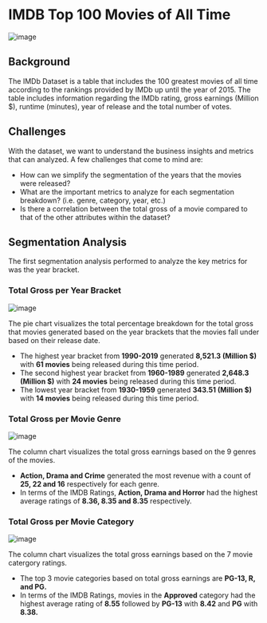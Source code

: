 # IMDB Top 100 Movies of All Time 

![image](https://user-images.githubusercontent.com/123096758/230480135-84d1be13-febd-40a1-958e-be017aa255d3.png)

## Background 

The IMDb Dataset is a table that includes the 100 greatest movies of all time according to the rankings provided by IMDb up until the year of 2015. The table includes information regarding the IMDb rating, gross earnings (Million $), runtime (minutes), year of release and the total number of votes. 

## Challenges

With the dataset, we want to understand the business insights and metrics that can analyzed. A few challenges that come to mind are: 

* How can we simplify the segmentation of the years that the movies were released? 
* What are the important metrics to analyze for each segmentation breakdown? (i.e. genre, category, year, etc.) 
* Is there a correlation between the total gross of a movie compared to that of the other attributes within the dataset? 

## Segmentation Analysis 

The first segmentation analysis performed to analyze the key metrics for was the year bracket. 

### Total Gross per Year Bracket 

![image](https://user-images.githubusercontent.com/123096758/230493044-cb76a9a3-79e3-4adb-a7f0-05d29f8a92f9.png)

The pie chart visualizes the total percentage breakdown for the total gross that movies generated based on the year brackets that the movies fall under based on their release date. 

* The highest year bracket from **1990-2019** generated **8,521.3 (Million $)** with **61 movies** being released during this time period. 
* The second highest year bracket from **1960-1989** generated **2,648.3 (Million $)** with **24 movies** being released during this time period. 
* The lowest year bracket from **1930-1959** generated **343.51 (Million $)** with **14 movies** being released during this time period. 

### Total Gross per Movie Genre 

![image](https://user-images.githubusercontent.com/123096758/230494464-11ae42ef-6437-4faf-b832-1ee1015a5fb5.png)

The column chart visualizes the total gross earnings based on the 9 genres of the movies. 

* **Action, Drama and Crime** generated the most revenue with a count of **25, 22 and 16** respectively for each genre. 
* In terms of the IMDB Ratings, **Action, Drama and Horror** had the highest average ratings of **8.36, 8.35 and 8.35** respectively.

### Total Gross per Movie Category 

![image](https://user-images.githubusercontent.com/123096758/230494839-af7f170b-e2ed-410f-a5b5-1bc063da6818.png)

The column chart visualizes the total gross earnings based on the 7 movie catergory ratings. 

* The top 3 movie categories based on total gross earnings are **PG-13, R, and PG.** 
* In terms of the IMDB Ratings, movies in the **Approved** category had the highest average rating of **8.55** followed by **PG-13** with **8.42** and **PG** with **8.38.**













